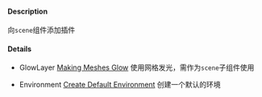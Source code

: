 #### Description

向`scene`组件添加插件


#### Details


- GlowLayer [Making Meshes Glow](https://doc.babylonjs.com/divingDeeper/mesh/glowLayer)
使用网格发光，需作为`scene`子组件使用

- Environment [Create Default Environment](https://doc.babylonjs.com/divingDeeper/scene/fastBuildWorld#create-default-environment)
创建一个默认的环境

